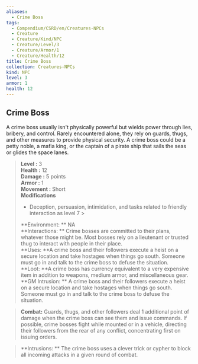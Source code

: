 ```yaml
---
aliases:
  - Crime Boss
tags:
  - Compendium/CSRD/en/Creatures-NPCs
  - Creature
  - Creature/Kind/NPC
  - Creature/Level/3
  - Creature/Armor/1
  - Creature/Health/12
title: Crime Boss
collection: Creatures-NPCs
kind: NPC
level: 3
armor: 1
health: 12
---
```

## Crime Boss  
A crime boss usually isn't physically powerful but wields power through lies, bribery, and control. Rarely encountered alone, they rely on guards, thugs, and other measures to provide physical security. A crime boss could be a petty noble, a mafia king, or the captain of a pirate ship that sails the seas or glides the space lanes.  

  
> **Level :** 3  
> **Health :** 12  
> **Damage :** 5 points  
> **Armor :** 1  
> **Movement :** Short  
> **Modifications**  
>- Deception, persuasion, intimidation, and tasks related to friendly interaction as level 7 >
>  
> **Environment: ** NA  
> **Interactions: ** Crime bosses are committed to their plans, whatever those might be. Most bosses rely on a lieutenant or trusted thug to interact with people in their place.  
> **Uses: **A crime boss and their followers execute a heist on a secure location and take hostages when things go south. Someone must go in and talk to the crime boss to defuse the situation.  
> **Loot: **A crime boss has currency equivalent to a very expensive item in addition to weapons, medium armor, and miscellaneous gear.  
> **GM Intrusion: ** A crime boss and their followers execute a heist on a secure location and take hostages when things go south. Someone must go in and talk to the crime boss to defuse the situation.  

> **Combat:** 
> Guards, thugs, and other followers deal 1 additional point of damage when the crime boss can see them and issue commands. If possible, crime bosses fight while mounted or in a vehicle, directing their followers from the rear of any conflict, concentrating first on issuing orders.  
  

> **Intrusions: ** 
> The crime boss uses a clever trick or cypher to block all incoming attacks in a given round of combat.  
